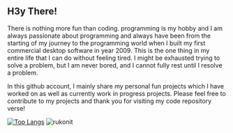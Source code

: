 ## H3y There!



There is nothing more fun than coding. programming is my hobby and I am always passionate about programming and always have been from the starting of my journey to the programming world when I built my first commercial desktop software in year 2009. This is the one thing in my entire life that I can do without feeling tired. I might be exhausted trying to solve a problem, but I am never bored, and I cannot fully rest until I resolve a problem. 

In this github account, I mainly share my personal fun projects which I have worked on as well as currently work in progress projects. Please feel free to contribute to my projects and thank you for visiting my code repository verse! 

[![Top Langs](https://github-readme-stats.vercel.app/api/top-langs/?username=rukonit&&hide=python,css&langs_count=4)](https://github.com/rukonit/github-readme-stats)
<img src="https://github-readme-stats.vercel.app/api?username=rukonit&show_icons=true&theme=dracula" alt="rukonit" />

